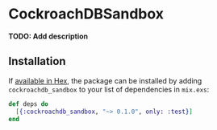 # CockroachDBSandbox

**TODO: Add description**

## Installation

If [available in Hex](https://hex.pm/docs/publish), the package can be installed
by adding `cockroachdb_sandbox` to your list of dependencies in `mix.exs`:

```elixir
def deps do
  [{:cockroachdb_sandbox, "~> 0.1.0", only: :test}]
end
```
